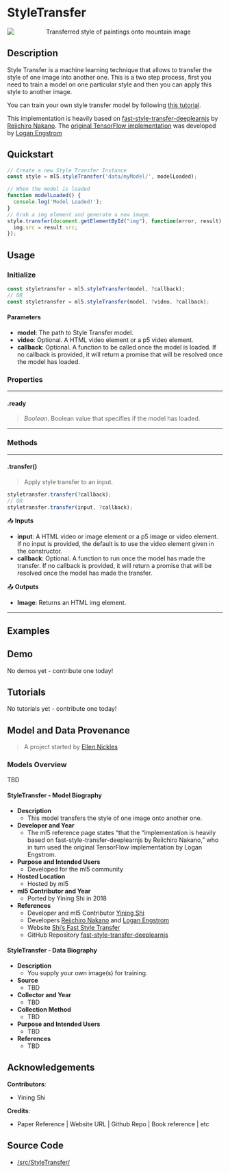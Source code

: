# StyleTransfer


<center>
    <img style="display:block; max-height:20rem" alt="Transferred style of paintings onto mountain image" src="_media/reference__header-styletransfer.png">
</center>


## Description

Style Transfer is a machine learning technique that allows to transfer the style of one image into another one. This is a two step process, first you need to train a model on one particular style and then you can apply this style to another image.

You can train your own style transfer model by following [this tutorial](https://github.com/ml5js/training-styletransfer).

This implementation is heavily based on [fast-style-transfer-deeplearnjs](https://github.com/reiinakano/fast-style-transfer-deeplearnjs) by [Reiichiro Nakano](https://github.com/reiinakano).
The [original TensorFlow implementation](https://github.com/lengstrom/fast-style-transfer) was developed by [Logan Engstrom](https://github.com/lengstrom)

## Quickstart

```js
// Create a new Style Transfer Instance
const style = ml5.styleTransfer('data/myModel/', modelLoaded);

// When the model is loaded
function modelLoaded() {
  console.log('Model Loaded!');
}
// Grab a img element and generate a new image.
style.transfer(document.getElementById("img"), function(error, result) {
  img.src = result.src;
});
```


## Usage

### Initialize

```js
const styletransfer = ml5.styleTransfer(model, ?callback);
// OR
const styletransfer = ml5.styleTransfer(model, ?video, ?callback);
```

#### Parameters
* **model**: The path to Style Transfer model.
* **video**: Optional. A HTML video element or a p5 video element.
* **callback**: Optional. A function to be called once the model is loaded. If no callback is provided, it will return a promise that will be resolved once the model has loaded.


### Properties


***
#### .ready
> *Boolean*. Boolean value that specifies if the model has loaded.
***


### Methods


***
#### .transfer()
> Apply style transfer to an input.

```js
styletransfer.transfer(?callback);
// OR
styletransfer.transfer(input, ?callback);
```

📥 **Inputs**

* **input**: A HTML video or image element or a p5 image or video element. If no input is provided, the default is to use the video element given in the constructor.
* **callback**: Optional. A function to run once the model has made the transfer. If no callback is provided, it will return a promise that will be resolved once the model has made the transfer.

📤 **Outputs**

* **Image**: Returns an HTML img element.

***


## Examples

## Demo

No demos yet - contribute one today!

## Tutorials

No tutorials yet - contribute one today!


## Model and Data Provenance
> A project started by [Ellen Nickles](https://github.com/ellennickles/)

### Models Overview

TBD

#### StyleTransfer - Model Biography

- **Description**
  - This model transfers the style of one image onto another one. 
- **Developer and Year**
  - The ml5 reference page states “that the “implementation is heavily based on fast-style-transfer-deeplearnjs by Reiichiro Nakano,” who in turn used the original TensorFlow implementation by Logan Engstrom.
- **Purpose and Intended Users**
  - Developed for the ml5 community
- **Hosted Location**
  - Hosted by ml5
- **ml5 Contributor and Year**
  - Ported by Yining Shi in 2018
- **References**
  - Developer and ml5 Contributor [Yining Shi](https://1023.io/)
  - Developers [Reiichiro Nakano](https://github.com/reiinakano) and [Logan Engstrom](https://github.com/lengstrom)
  - Website [Shi’s Fast Style Transfer](https://yining1023.github.io/fast_style_transfer_in_ML5/)
  - GitHub Repository [fast-style-transfer-deeplearnjs](https://github.com/reiinakano/fast-style-transfer-deeplearnjs)

#### StyleTransfer - Data Biography

- **Description**
  - You supply your own image(s) for training.
- **Source**
  - TBD
- **Collector and Year**
  - TBD
- **Collection Method**
  - TBD
- **Purpose and Intended Users**
  - TBD
- **References**
  - TBD

## Acknowledgements

**Contributors**:
  * Yining Shi

**Credits**:
  * Paper Reference | Website URL | Github Repo | Book reference | etc

## Source Code

* [/src/StyleTransfer/](https://github.com/ml5js/ml5-library/tree/main/src/StyleTransfer)
